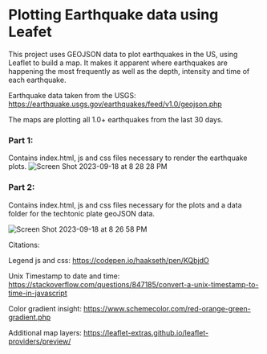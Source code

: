 
# Plotting Earthquake data using Leafet

This project uses GEOJSON data to plot earthquakes in the US, using Leaflet to build a map. It makes it apparent where earthquakes are happening the most frequently as well as the depth, intensity and time of each earthquake.

Earthquake data taken from the USGS: https://earthquake.usgs.gov/earthquakes/feed/v1.0/geojson.php

The maps are plotting all 1.0+ earthquakes from the last 30 days.

### Part 1:

Contains index.html, js and css files necessary to render the earthquake plots.
![Screen Shot 2023-09-18 at 8 28 28 PM](https://github.com/mtolan2023/Earthqake_Plots_Leaflet/assets/123139216/e938b5b7-f66d-4a62-aa51-0459b579923c)

### Part 2: 

Contains index.html, js and css files necessary for the plots and a data folder for the techtonic plate geoJSON data.

![Screen Shot 2023-09-18 at 8 26 58 PM](https://github.com/mtolan2023/Earthqake_Plots_Leaflet/assets/123139216/d159b868-2ccd-4ebd-b7c6-4b8656fe2d42)


Citations:

Legend js and css: https://codepen.io/haakseth/pen/KQbjdO

Unix Timestamp to date and time: https://stackoverflow.com/questions/847185/convert-a-unix-timestamp-to-time-in-javascript

Color gradient insight:
https://www.schemecolor.com/red-orange-green-gradient.php

Additional map layers:
https://leaflet-extras.github.io/leaflet-providers/preview/

